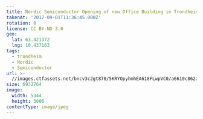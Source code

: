 ```yaml
---
title: Nordic Semiconductor Opening of new Office Building in Trondheim
takenAt: '2017-09-01T11:36:45.000Z'
rotation: 0
license: CC BY-ND 3.0
geo:
  lat: 63.421372
  lng: 10.437163
tags:
  - trondheim
  - Nordic
  - Semiconductor
url: >-
  //images.ctfassets.net/bncv3c2gt878/5KRYOpyhmhEA618FLwpVC0/a6610c862a75fa13f8fa4d28badc14df/nordic-semiconductor-opening-of-new-office-building-in-trondheim_36865499411_o
size: 6932764
image:
  width: 5344
  height: 3006
contentType: image/jpeg
---
```


